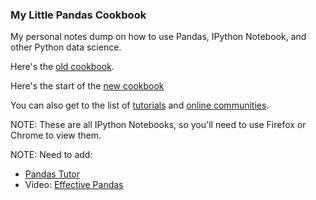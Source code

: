 ### My Little Pandas Cookbook

My personal notes dump on how to use Pandas,  IPython Notebook, and other Python data science.

Here's the [old cookbook](http://nbviewer.ipython.org/github/aschneiderman/cookbook-notes/blob/master/cookbook/Pandas_4_Excel_Users.ipynb).

Here's the start of the [new cookbook](https://github.com/aschneiderman/my-little-pandas-cookbook/blob/master/cookbook-new/methods-chaining.md)

You can also get to the list of [tutorials](http://nbviewer.ipython.org/github/aschneiderman/cookbook-notes/blob/master/Tutorials.ipynb) and [online communities](http://nbviewer.ipython.org/github/aschneiderman/cookbook-notes/blob/master/Online_Communities.ipynb).

NOTE:  These are all IPython Notebooks, so you'll need to use Firefox or Chrome to view them. 

NOTE: Need to add:
- [Pandas Tutor](https://pandastutor.com)
- Video: [Effective Pandas](https://youtu.be/UURvPeczxJI)